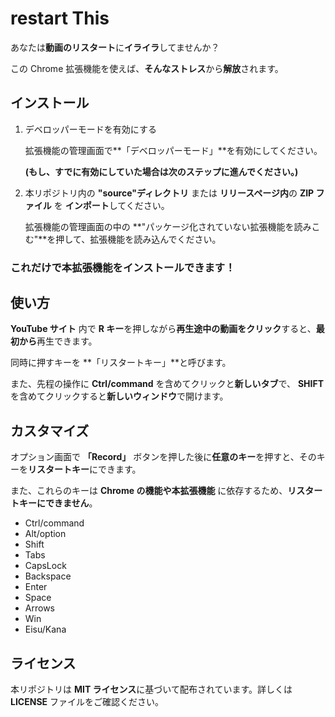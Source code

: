 # restart This

あなたは**動画のリスタート**に**イライラ**してませんか？

この Chrome 拡張機能を使えば、**そんなストレス**から**解放**されます。

## インストール

1. デベロッパーモードを有効にする

   拡張機能の管理画面で**「デベロッパーモード」**を有効にしてください。

   **(もし、すでに有効にしていた場合は次のステップに進んでください。)**

2. 本リポジトリ内の **"source"ディレクトリ** または **リリースページ内**の **ZIP ファイル** を **インポート**してください。

   拡張機能の管理画面の中の **"パッケージ化されていない拡張機能を読みこむ"**を押して、拡張機能を読み込んでください。

### これだけで本拡張機能をインストールできます！

## 使い方

**YouTube サイト** 内で **R キー**を押しながら**再生途中の動画をクリック**すると、**最初から**再生できます。

同時に押すキーを **「リスタートキー」**と呼びます。

また、先程の操作に **Ctrl/command** を含めてクリックと**新しいタブ**で、 **SHIFT**を含めてクリックすると**新しいウィンドウ**で開けます。

## カスタマイズ

オプション画面で **「Record」** ボタンを押した後に**任意のキー**を押すと、そのキーを**リスタートキー**にできます。

また、これらのキーは **Chrome の機能や本拡張機能** に依存するため、**リスタートキーにできません**。

- Ctrl/command
- Alt/option
- Shift
- Tabs
- CapsLock
- Backspace
- Enter
- Space
- Arrows
- Win
- Eisu/Kana

## ライセンス

本リポジトリは **MIT ライセンス**に基づいて配布されています。詳しくは **LICENSE** ファイルをご確認ください。
